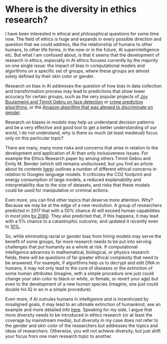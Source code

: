 # Where is the diversity in ethics research?


I have been interested in ethical and philosophical questions for some time now. The field of ethics is huge and expands in every possible direction and question that we could address, like the relationship of humans to other humans, to other life forms, in the now or in the future, AI superintelligence etc. But what I am confused about, is that it seems that the development of research in ethics, especially in AI ethics focuses currently by the majority on one single issue: the impact of bias in computational models and algorithms on a specific set of groups, where these groups are almost solely defined by their skin color or gender. 

Research on bias in AI addresses the question of how bias in data collection and transformation process may lead to predictions that show lower accuracy for certain groups, such as the very popular projects of [Joy Boulamwini and Timnit Gebru on face detection]( https://www.media.mit.edu/people/joyab/overview/) or [crime prediction algorithms]( https://www.technologyreview.com/2020/07/17/1005396/predictive-policing-algorithms-racist-dismantled-machine-learning-bias-criminal-justice/), or the [Amazon algorithm that was alleged to discriminate on gender]( https://www.reuters.com/article/us-amazon-com-jobs-automation-insight-idUSKCN1MK08G). 

Research on biases in models may help us understand decision patterns and be a very effective and good tool to get a better understanding of our world, I do not understand, why is there so much (at least medieval) focus only on this particular topic?

There are many, many more risks and concerns that arise in relation to the development and application of AI than only inclusiveness issues. For example the Ethics Research paper by among others Timnit Gebru and Emily M. Bender (which still remains undisclosed, but you find an article about its contents [here]( https://www.technologyreview.com/2020/12/04/1013294/google-ai-ethics-research-paper-forced-out-timnit-gebru/)) outlines a number of different ethical concerns in relation to Googles language models. It criticizes the CO2 footprint and energy consumption of large models, a reduced explainability and interpretability due to the size of datasets, and risks that these models could be used for manipulative or criminal actions. 

Even more, you can find other topics that deserve more attention. Why? Because we may be at the edge of a new revolution. A group of researchers predicted in 2017 that with a 50% chance AI will exceed human capabilities in most jobs [by 2060]( https://80000hours.org/podcast/episodes/katja-grace-forecasting-technology/). They also predicted that, if this happens, it may lead with a 5% chance to a catastrophic outcome, and updated it recently even to [10%]( https://80000hours.org/problem-profiles/positively-shaping-artificial-intelligence/).

So, while eliminating racial or gender bias from hiring models may serve the benefit of some groups, far more research needs to be put into serving challenges that put humanity as a whole at risk. If computational intelligence advances in mathematical, biological, or physics research fields, there will be questions of far greater ethical complexity that need to be answered. For example, if algorithms help us to decrypt and edit DNA in humans, it may not only lead to the cure of diseases or the extinction of some human attributes (imagine, with a simple procedure one just could change your skin color to black or white, or female, or revert your age) but even to the development of a new human species (imagine, one just could double his IQ in an in a simple procedure). 

Even more, if AI outrules humans in intelligence and is incentivized by misaligned goals, it may lead to an ultimate extinction of humankind, see an example and more detailed info [here]( https://80000hours.org/problem-profiles/positively-shaping-artificial-intelligence/). 
Speaking for my side, I argue that more diversity needs to be introduced in ethics research (or at least the coverage by mainstream media), but diversity in my case does not refer to the gender and skin color of the researchers but addresses the topics and ideas of researchers. Otherwise, you will not achieve diversity, but just shift your focus from one main research topic to another.  


